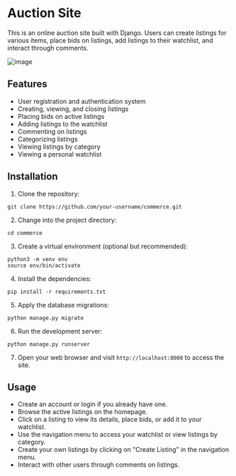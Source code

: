 # Auction Site

This is an online auction site built with Django. Users can create listings for various items, place bids on listings, add listings to their watchlist, and interact through comments.

![image](https://github.com/Resized/commerce/assets/4931622/3db90235-9afd-49f1-a0fd-f7b23fd579b9)

## Features

- User registration and authentication system
- Creating, viewing, and closing listings
- Placing bids on active listings
- Adding listings to the watchlist
- Commenting on listings
- Categorizing listings
- Viewing listings by category
- Viewing a personal watchlist

## Installation

1. Clone the repository:

```shell
git clone https://github.com/your-username/commerce.git
```

2. Change into the project directory:

```shell
cd commerce
```

3. Create a virtual environment (optional but recommended):

```shell
python3 -m venv env
source env/bin/activate
```

4. Install the dependencies:

```shell
pip install -r requirements.txt
```

5. Apply the database migrations:

```shell
python manage.py migrate
```

6. Run the development server:

```shell
python manage.py runserver
```

7. Open your web browser and visit `http://localhost:8000` to access the site.

## Usage

- Create an account or login if you already have one.
- Browse the active listings on the homepage.
- Click on a listing to view its details, place bids, or add it to your watchlist.
- Use the navigation menu to access your watchlist or view listings by category.
- Create your own listings by clicking on "Create Listing" in the navigation menu.
- Interact with other users through comments on listings.
